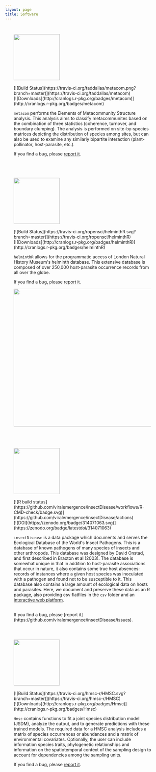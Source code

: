 ```yaml
---
layout: page
title: Software
---
```




<style>
    .pure-g > div {
        -webkit-box-sizing: border-box;
        -moz-box-sizing: border-box;
        box-sizing: border-box;
    }
    .l-box {
        padding: 2em;
    }
</style>


<div class="pure-g" markdown="1">

<div class="pure-u-1-2 l-box"  markdown="1">
<img src ="../resources/metacom.png" width="150" align="middle"> 
<br/>
<a href="https://github.com/taddallas/metacom"><i style="color:Black" class="fab fa-2x fa-github"></i></a>
<a href="https://cran.r-project.org/web/packages/metacom/index.html"> <i style="color:Black" class="fa-brands fa-r-project fa-2x"></i></a>

<br/>
[![Build Status](https://travis-ci.org/taddallas/metacom.png?branch=master)](https://travis-ci.org/taddallas/metacom)
<br/>
[![Downloads](http://cranlogs.r-pkg.org/badges/metacom)](http://cranlogs.r-pkg.org/badges/metacom)

`metacom` performs the Elements of Metacommunity Structure analysis. This analysis aims to classify metacommunites based on the combination of three statistics (coherence, turnover, and boundary clumping). The analysis is performed on site-by-species matrices depicting the distribution of species among sites, but can also be used to examine any similarly bipartite interaction (plant-pollinator, host-parasite, etc.).

If you find a bug, please [report it](https://github.com/taddallas/metacom/issues).
</div>







<div class="pure-u-1-2 l-box"  markdown="1">

<img src ="../resources/helminthR.png" width="150" align="middle">
<br/>
<a href="https://github.com/ropensci/helminthR"> <i style="color:Black" class="fab fa-2x fa-github"></i></a>
<a href="https://cran.r-project.org/web/packages/helminthR/index.html"> <i style="color:Black" class="fa-brands fa-r-project fa-2x"></i></a>
<br/>
[![Build Status](https://travis-ci.org/ropensci/helminthR.svg?branch=master)](https://travis-ci.org/ropensci/helminthR)
<br/>
[![Downloads](http://cranlogs.r-pkg.org/badges/helminthR)](http://cranlogs.r-pkg.org/badges/helminthR)
<br/>

`helminthR` allows for the programmatic access of London Natural History Museum's helminth database. This extensive database is composed of over 250,000 host-parasite occurrence records from all over the globe.

If you find a bug, please [report it](https://github.com/ropensci/helminthR/issues).

<a href="http://ropensci.org"> <img src= "http://ropensci.org/public_images/github_footer.png"  style="width: 450px;"> </a>
</div>




<div class="pure-u-1-2 l-box"  markdown="1">

<img src ="../resources/insectDisease.png" width="150" align="middle">
<br/>
<a href="https://github.com/viralemergence/insectDisease"> <i style="color:Black" class="fab fa-2x fa-github"></i></a>
<a href="https://cran.r-project.org/web/packages/insectDisease/index.html"> <i style="color:Black" class="fa-brands fa-r-project fa-2x"></i></a>
<br/>
[![R build status](https://github.com/viralemergence/insectDisease/workflows/R-CMD-check/badge.svg)](https://github.com/viralemergence/insectDisease/actions)
<br/>
[![DOI](https://zenodo.org/badge/314071063.svg)](https://zenodo.org/badge/latestdoi/314071063)
<br/>

`insectDisease` is a data package which documents and serves the Ecological Database of the World's Insect Pathogens. This is a database of known pathogens of many species of insects and other arthropods. This database was designed by David Onstad, and first described in Braxton et al (2003). The database is somewhat unique in that in addition to host-parasite associations that occur in nature, it also contains some true host absences: records of instances where a given host species was inoculated with a pathogen and found not to be susceptible to it. This database also contains a large amount of ecological data on hosts and parasites. Here, we document and preserve these data as an R package, also providing csv flatfiles in the `csv` folder and an [interactive web platform](https://edwip.ecology.uga.edu/download).

<br/>
If you find a bug, please [report it](https://github.com/viralemergence/insectDisease/issues).

</div>




<div class="pure-u-1-2 l-box"  markdown="1">

<img src ="../resources/hmsc.png" width="150" align="middle">
<br/>
<a href="https://github.com/hmsc-r/hmsc"> <i style="color:Black" class="fab fa-2x fa-github"></i></a>
<a href="https://cran.r-project.org/web/packages/Hmsc/index.html"> <i style="color:Black" class="fa-brands fa-r-project fa-2x"></i></a>
<br/>
[![Build Status](https://travis-ci.org/hmsc-r/HMSC.svg?branch=master)](https://travis-ci.org/hmsc-r/HMSC)
<br/>
[![Downloads](http://cranlogs.r-pkg.org/badges/Hmsc)](http://cranlogs.r-pkg.org/badges/Hmsc)
<br/>

`Hmsc` contains functions to fit a joint species distribution model (JSDM), analyze the output, and to generate predictions with these trained models. The required data for a HMSC analysis includes a matrix of species occurrences or abundances and a matrix of environmental covariates. Optionally, the user can include information species traits, phylogenetic relationships and information on the spatiotemporal context of the sampling design to account for dependencies among the sampling units.


If you find a bug, please [report it](https://github.com/hmsc-r/HMSC/issues).

</div>



</div>
